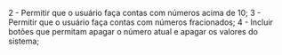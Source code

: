 2 - Permitir que o usuário faça contas com números acima de 10;
3 - Permitir que o usuário faça contas com números fracionados;
4 - Incluir botões que permitam apagar o número atual e apagar os valores do sistema;